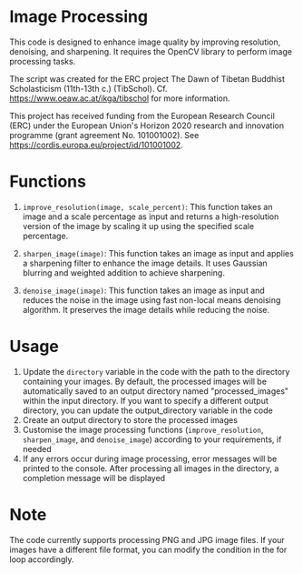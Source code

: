 # Image Processing

This code is designed to enhance image quality by improving resolution, denoising, and sharpening. It requires the OpenCV library to perform image processing tasks. 

The script was created for the ERC project The Dawn of Tibetan Buddhist Scholasticism (11th-13th c.) (TibSchol). Cf. https://www.oeaw.ac.at/ikga/tibschol for more information.

This project has received funding from the European Research Council (ERC) under the European Union's Horizon 2020 research and innovation programme (grant agreement No. 101001002). See https://cordis.europa.eu/project/id/101001002.

# Functions
1. `improve_resolution(image, scale_percent)`: This function takes an image and a scale percentage as input and returns a high-resolution version of the image by scaling it up using the specified scale percentage.

2. `sharpen_image(image)`: This function takes an image as input and applies a sharpening filter to enhance the image details. It uses Gaussian blurring and weighted addition to achieve sharpening.

3. `denoise_image(image)`: This function takes an image as input and reduces the noise in the image using fast non-local means denoising algorithm. It preserves the image details while reducing the noise.

# Usage
1. Update the `directory` variable in the code with the path to the directory containing your images. By default, the processed images will be automatically saved to an output directory named "processed_images" within the input directory. If you want to specify a different output directory, you can update the output_directory variable in the code
2. Create an output directory to store the processed images 
3. Customise the image processing functions (`improve_resolution`, `sharpen_image`, and `denoise_image`) according to your requirements, if needed
4. If any errors occur during image processing, error messages will be printed to the console. After processing all images in the directory, a completion message will be displayed

# Note 

The code currently supports processing PNG and JPG image files. If your images have a different file format, you can modify the condition in the for loop accordingly.

